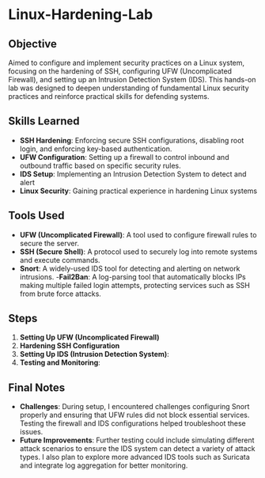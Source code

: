# Linux-Hardening-Lab

## Objective

Aimed to configure and implement security practices on a Linux system, focusing on the hardening of SSH, configuring UFW (Uncomplicated Firewall), and setting up an Intrusion Detection System (IDS). This hands-on lab was designed to deepen understanding of fundamental Linux security practices and reinforce practical skills for defending systems.

## Skills Learned

- **SSH Hardening**: Enforcing secure SSH configurations, disabling root login, and enforcing key-based authentication.
- **UFW Configuration**: Setting up a firewall to control inbound and outbound traffic based on specific security rules.
- **IDS Setup**: Implementing an Intrusion Detection System to detect and alert 
- **Linux Security**: Gaining practical experience in hardening Linux systems

## Tools Used

- **UFW (Uncomplicated Firewall)**: A tool used to configure firewall rules to secure the server.
- **SSH (Secure Shell)**: A protocol used to securely log into remote systems and execute commands.
- **Snort**: A widely-used IDS tool for detecting and alerting on network intrusions.
-**Fail2Ban**: A log-parsing tool that automatically blocks IPs making multiple failed login attempts, protecting services such as SSH from brute force attacks.

## Steps

1. **Setting Up UFW (Uncomplicated Firewall)**
2. **Hardening SSH Configuration**
3. **Setting Up IDS (Intrusion Detection System)**:
4. **Testing and Monitoring**:

## Final Notes

- **Challenges**: During setup, I encountered challenges configuring Snort properly and ensuring that UFW rules did not block essential services. Testing the firewall and IDS configurations helped troubleshoot these issues.
- **Future Improvements**: Further testing could include simulating different attack scenarios to ensure the IDS system can detect a variety of attack types. I also plan to explore more advanced IDS tools such as Suricata and integrate log aggregation for better monitoring.

